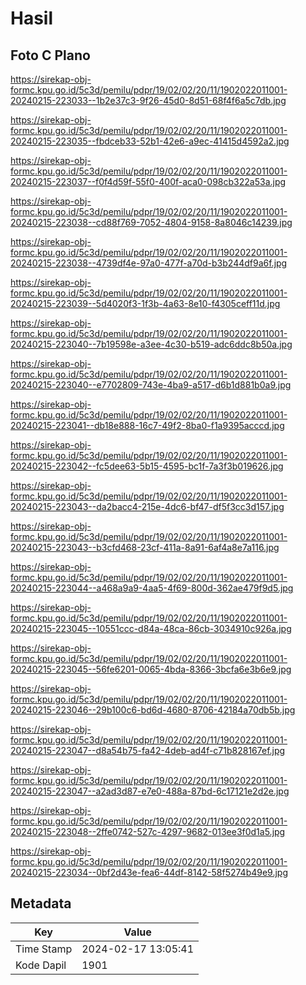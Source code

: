 # Hasil

## Foto C Plano

https://sirekap-obj-formc.kpu.go.id/5c3d/pemilu/pdpr/19/02/02/20/11/1902022011001-20240215-223033--1b2e37c3-9f26-45d0-8d51-68f4f6a5c7db.jpg

https://sirekap-obj-formc.kpu.go.id/5c3d/pemilu/pdpr/19/02/02/20/11/1902022011001-20240215-223035--fbdceb33-52b1-42e6-a9ec-41415d4592a2.jpg

https://sirekap-obj-formc.kpu.go.id/5c3d/pemilu/pdpr/19/02/02/20/11/1902022011001-20240215-223037--f0f4d59f-55f0-400f-aca0-098cb322a53a.jpg

https://sirekap-obj-formc.kpu.go.id/5c3d/pemilu/pdpr/19/02/02/20/11/1902022011001-20240215-223038--cd88f769-7052-4804-9158-8a8046c14239.jpg

https://sirekap-obj-formc.kpu.go.id/5c3d/pemilu/pdpr/19/02/02/20/11/1902022011001-20240215-223038--4739df4e-97a0-477f-a70d-b3b244df9a6f.jpg

https://sirekap-obj-formc.kpu.go.id/5c3d/pemilu/pdpr/19/02/02/20/11/1902022011001-20240215-223039--5d4020f3-1f3b-4a63-8e10-f4305ceff11d.jpg

https://sirekap-obj-formc.kpu.go.id/5c3d/pemilu/pdpr/19/02/02/20/11/1902022011001-20240215-223040--7b19598e-a3ee-4c30-b519-adc6ddc8b50a.jpg

https://sirekap-obj-formc.kpu.go.id/5c3d/pemilu/pdpr/19/02/02/20/11/1902022011001-20240215-223040--e7702809-743e-4ba9-a517-d6b1d881b0a9.jpg

https://sirekap-obj-formc.kpu.go.id/5c3d/pemilu/pdpr/19/02/02/20/11/1902022011001-20240215-223041--db18e888-16c7-49f2-8ba0-f1a9395acccd.jpg

https://sirekap-obj-formc.kpu.go.id/5c3d/pemilu/pdpr/19/02/02/20/11/1902022011001-20240215-223042--fc5dee63-5b15-4595-bc1f-7a3f3b019626.jpg

https://sirekap-obj-formc.kpu.go.id/5c3d/pemilu/pdpr/19/02/02/20/11/1902022011001-20240215-223043--da2bacc4-215e-4dc6-bf47-df5f3cc3d157.jpg

https://sirekap-obj-formc.kpu.go.id/5c3d/pemilu/pdpr/19/02/02/20/11/1902022011001-20240215-223043--b3cfd468-23cf-411a-8a91-6af4a8e7a116.jpg

https://sirekap-obj-formc.kpu.go.id/5c3d/pemilu/pdpr/19/02/02/20/11/1902022011001-20240215-223044--a468a9a9-4aa5-4f69-800d-362ae479f9d5.jpg

https://sirekap-obj-formc.kpu.go.id/5c3d/pemilu/pdpr/19/02/02/20/11/1902022011001-20240215-223045--10551ccc-d84a-48ca-86cb-3034910c926a.jpg

https://sirekap-obj-formc.kpu.go.id/5c3d/pemilu/pdpr/19/02/02/20/11/1902022011001-20240215-223045--56fe6201-0065-4bda-8366-3bcfa6e3b6e9.jpg

https://sirekap-obj-formc.kpu.go.id/5c3d/pemilu/pdpr/19/02/02/20/11/1902022011001-20240215-223046--29b100c6-bd6d-4680-8706-42184a70db5b.jpg

https://sirekap-obj-formc.kpu.go.id/5c3d/pemilu/pdpr/19/02/02/20/11/1902022011001-20240215-223047--d8a54b75-fa42-4deb-ad4f-c71b828167ef.jpg

https://sirekap-obj-formc.kpu.go.id/5c3d/pemilu/pdpr/19/02/02/20/11/1902022011001-20240215-223047--a2ad3d87-e7e0-488a-87bd-6c17121e2d2e.jpg

https://sirekap-obj-formc.kpu.go.id/5c3d/pemilu/pdpr/19/02/02/20/11/1902022011001-20240215-223048--2ffe0742-527c-4297-9682-013ee3f0d1a5.jpg

https://sirekap-obj-formc.kpu.go.id/5c3d/pemilu/pdpr/19/02/02/20/11/1902022011001-20240215-223034--0bf2d43e-fea6-44df-8142-58f5274b49e9.jpg


## Metadata

| Key        | Value               |
| ---------- | ------------------- |
| Time Stamp | 2024-02-17 13:05:41 |
| Kode Dapil | 1901                |



